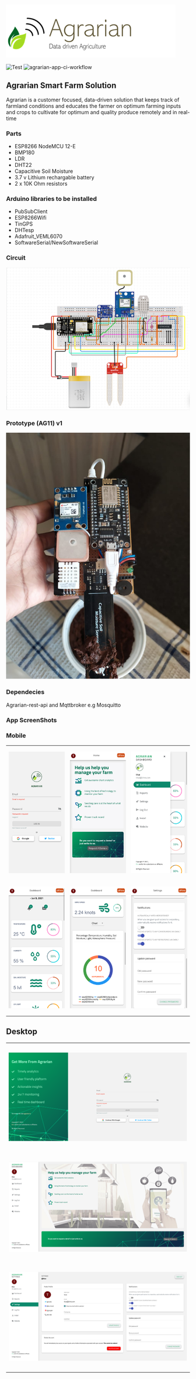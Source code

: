 ![](/screenshots/Agrarian-Logo-1.png)

![Test](https://github.com/ertush/Agrarian/workflows/Test/badge.svg)
![agrarian-app-ci-workflow](https://github.com/ertush/Agrarian/workflows/agrarian-app-ci-workflow/badge.svg)
## Agrarian Smart Farm Solution

Agrarian is a customer focused, data-driven solution that keeps track of farmland conditions and educates the farmer on optimum farming inputs and crops to cultivate for optimum and quality produce remotely and in real-time 

### Parts

 * ESP8266 NodeMCU 12-E
 * BMP180
 * LDR
 * DHT22
 * Capacitive Soil Moisture
 * 3.7 v Lithium rechargable battery
 * 2 x 10K Ohm resistors

### Arduino libraries to be installed
 
 * PubSubClient
 * ESP8266Wifi
 * TinGPS
 * DHTesp
 * Adafruit_VEML6070
 * SoftwareSerial/NewSoftwareSerial

### Circuit
 
![](/screenshots/Circuit.png)

### Prototype (AG11) v1


![](/screenshots/ag11-1.jpg)

### Dependecies

Agrarian-rest-api and Mqttbroker e.g Mosquitto

### App ScreenShots

### Mobile
<table>
    <tr>
    <td height=300px width=33%>

![](/screenshots/mobile-sc1.png)
    </td>
    <td height=300px width=33%>
    
![](/screenshots/mobile-sc2.png)
    </td>
    <td height=300px width=33%>
    
![](/screenshots/mobile-sc3.png)
    </td>
    </tr>
    <tr>
    <td height=300px width=33%>

![](/screenshots/mobile-sc4.png)
    </td>
    <td height=300px width=33%>
    
![](/screenshots/mobile-sc5.png)
    </td>
    <td height=300px width=33%>
    
![](/screenshots/mobile-sc6.png)
    </td>
    </tr>
</table>

## Desktop
<table>
    <tr height=300px width=100%>
    <td>
        
![](/screenshots/desk-sc2.png)
    </td>
    </tr>
    <tr height=300px width=100%>
    <td>
            
![](/screenshots/desk-sc3.png)
    </td>
    </tr>
    <tr  height=300px width=100%>
    <td>
            
![](/screenshots/desk-sc1.png)
    </td>
    </tr>
</table>


